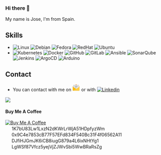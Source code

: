 ### Hi there 👋

My name is Jose, I'm from Spain.

## Skills

* ![Linux](https://img.shields.io/badge/OS-Linux-informational?style=flat&logo=linux&logoColor=white&color=2bbc8a) ![Debian](https://img.shields.io/badge/OS-Debian-informational?style=flat&logo=debian&logoColor=white&color=d70a53) ![Fedora](https://img.shields.io/badge/OS-Fedora-informational?style=flat&logo=fedora&logoColor=white&color=0B57A4) ![RedHat](https://img.shields.io/badge/OS-RedHat-informational?style=flat&logo=redhat&logoColor=white&color=CC0000) ![Ubuntu](https://img.shields.io/badge/OS-Ubuntu-informational?style=flat&logo=ubuntu&logoColor=white&color=dd4814) 
* ![Kubernetes](https://img.shields.io/badge/Kubernetes-informational?style=flat&logo=kubernetes&logoColor=white&color=3970e4) ![Docker](https://img.shields.io/badge/Docker-informational?style=flat&logo=docker&logoColor=white&color=0db7ed) ![GitHub](https://img.shields.io/badge/GitHub-informational?style=flat&logo=github&logoColor=white&color=171515) ![GitLab](https://img.shields.io/badge/GitLab-informational?style=flat&logo=gitlab&logoColor=white&color=fca326) ![Ansible](https://img.shields.io/badge/Ansible-informational?style=flat&logo=ansible&logoColor=white&color=000000) ![SonarQube](https://img.shields.io/badge/SonarQube-informational?style=flat&logo=sonarqube&logoColor=white&color=42c2f5) ![Jenkins](https://img.shields.io/badge/Jenkins-informational?style=flat&logo=jenkins&logoColor=white&color=48728B) ![ArgoCD](https://img.shields.io/badge/ArgoCD-informational?style=flat&logo=argo&logoColor=white&color=000080) ![Arduino](https://img.shields.io/badge/Arduino-informational?style=flat&logo=arduino&logoColor=white&color=008184)

## Contact

* You can contact with me on <a title="email" href="mailto:josel.azagra@pm.me?Subject=from%20github"><img src="https://github.com/JuanRodenas/JuanRodenas/blob/main/mail.png" alt="mail" width="24"/></a> or with [![Linkedin](https://img.shields.io/badge/-Jose-blue?style=flat-square&logo=Linkedin&logoColor=white&link=https://www.linkedin.com/in/joselazagra/)](https://www.linkedin.com/in/joselazagra/) 
<img align="center" src="https://github-readme-stats.vercel.app/api?username=AzagraMac&show_icons=true" />

#### Buy Me A Coffee
<a href="https://www.paypal.com/paypalme/azagramac" target="_blank"><img src="https://www.nopcommerce.com/images/thumbs/0005707_paypalme-payment-method.png" alt="Buy Me A Coffee" style="height: 28px !important;" /></a> <br>
<img src="https://cdn3.emoji.gg/emojis/4586-bitcoin-logo.png" width="16" height="16" /> 1K7bU83Lw1LxzN2dKWrLrWjA51HDpfyzWm <br>
<img src="https://cdn3.emoji.gg/emojis/7675-ethereum.png" width="16" height="16" /> 0x9C4e7853cB77F57EFd834F540Bc31F4f06562A11 <br>
<img src="https://user-images.githubusercontent.com/571796/234834948-f111b72f-d0c4-458c-bcc2-83a436edfdf5.png" width="16" height="16" /> DJfiHJGmJK6iCB8iugG879a4L6ixNHtYg1 <br>
<img src="https://cdn3.emoji.gg/emojis/5455-litecoin.png" width="16" height="16" /> LgWSf87Vfcz5yejVjZJWvSbi5WwBRaRsZg
